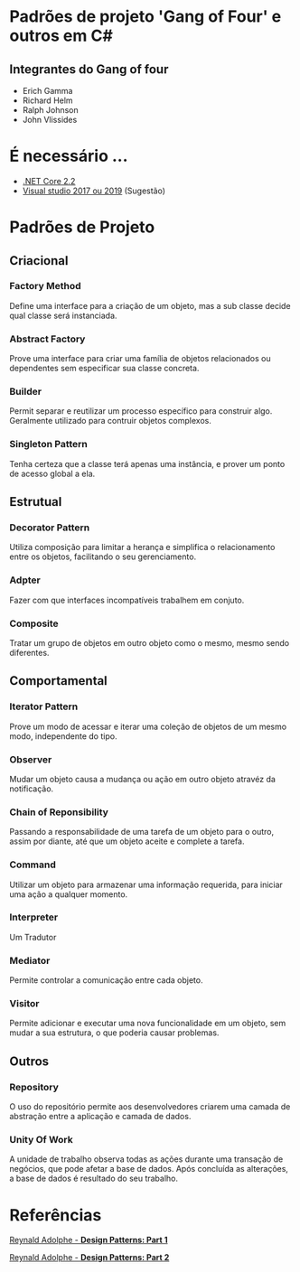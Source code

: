 # Padrões de projeto 'Gang of Four' e outros em C#

## Integrantes do Gang of four
- Erich Gamma
- Richard Helm
- Ralph Johnson
- John Vlissides

# É necessário ...
- [.NET Core 2.2](https://dotnet.microsoft.com/download/dotnet-core/2.2)
- [Visual studio 2017 ou 2019](https://visualstudio.microsoft.com/pt-br/) (Sugestão)
 
# Padrões de Projeto

## Criacional

### Factory Method

Define uma interface para a criação de um objeto, mas a sub classe decide qual classe será instanciada.

### Abstract Factory

Prove uma interface para criar uma família de objetos relacionados ou dependentes sem especificar sua classe concreta.

### Builder

Permit separar e reutilizar um processo específico para construir algo. Geralmente utilizado para contruir objetos complexos.

### Singleton Pattern

Tenha certeza que a classe terá apenas uma instância, e prover um ponto de acesso global a ela.

## Estrutual

### Decorator Pattern

Utiliza composição para limitar a herança e simplifica  o relacionamento entre os objetos, facilitando o seu gerenciamento.

### Adpter

Fazer com que interfaces incompatíveis trabalhem em conjuto.
    
### Composite

Tratar um grupo de objetos em outro objeto como o mesmo, mesmo sendo diferentes.
    
## Comportamental

### Iterator Pattern

Prove um modo de acessar e iterar uma coleção de objetos de um mesmo modo, independente do tipo.

### Observer

Mudar um objeto causa a mudança ou ação em outro objeto atravéz da notificação.

### Chain of Reponsibility

Passando a responsabilidade de uma tarefa de um objeto para o outro, assim por diante, até que um objeto aceite e complete a tarefa.
    
### Command

Utilizar um objeto para armazenar uma informação requerida, para iniciar uma ação a qualquer momento.
    
### Interpreter 

Um Tradutor
    
### Mediator

Permite controlar a comunicação entre cada objeto.
    
 ### Visitor

Permite adicionar e executar uma nova funcionalidade em um objeto, sem mudar a sua estrutura, o que poderia causar problemas.

## Outros

### Repository 

O uso do repositório permite aos desenvolvedores criarem uma camada de abstração entre a aplicação e camada de dados.

### Unity Of Work

A unidade de trabalho observa todas as ações durante uma transação de negócios, que pode afetar a base de dados.
Após concluída as alterações, a base de dados é resultado do seu trabalho.

# Referências

[Reynald Adolphe - **Design Patterns: Part 1**](https://www.linkedin.com/learning/c-sharp-design-patterns-part-1/next-steps)

[Reynald Adolphe - **Design Patterns: Part 2**](https://www.linkedin.com/learning/c-sharp-design-patterns-part-2/welcome)
